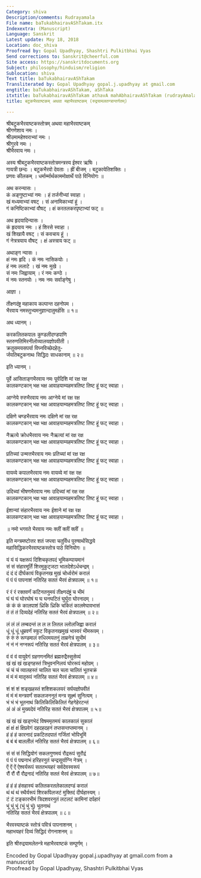 ```yaml
---
Category: shiva
Description/comments: Rudrayamala
File name: baTukabhairavAShTakam.itx
Indexextra: (Manuscript)
Language: Sanskrit
Latest update: May 18, 2018
Location: doc_shiva
Proofread by: Gopal Upadhyay, Shashtri Pulkitbhai Vyas
Send corrections to: Sanskrit@cheerful.com
Site access: https://sanskritdocuments.org
Subject: philosophy/hinduism/religion
Sublocation: shiva
Text title: baTukabhairavAShTakam
Transliterated by: Gopal Upadhyay gopal.j.upadhyay at gmail.com
engtitle: baTukabhairavAShTakam, aShTaka
itxtitle: baTukabhairavAShTakam athavA mahAbhairavAShTakam (rudrayAmalatantrAntargatam)
title: बटुकभैरवाष्टकम् अथवा महाभैरवाष्टकम् (रुद्रयामलतन्त्रान्तर्गतम्)

---
```

  
 श्रीबटुकभैरवाष्टकस्तोत्रम् अथवा महाभैरवाष्टकम्   
श्रीगणेशाय नमः ।  
श्रीउमामहेश्वराभ्यां नमः ।  
श्रीगुरवे नमः ।  
श्रीभैरवाय नमः ।  
  
अस्य श्रीबटुकभैरवाष्टकस्तोत्रमन्त्रस्य ईश्वर ऋषिः ।  
गायत्री छन्दः । बटुकभैरवो देवताः । ह्रीं बीजम् । बटुकायेतिशक्तिः ।  
प्रणवः कीलकम् । धर्मार्म्मार्थकाममोक्षार्थे पाठे विनियोगः ॥  
  
अथ करन्यासः ।  
कं अङ्गुष्टाभ्यां नमः । हं तर्जनीभ्यां स्वाहा ।  
खं मध्यमाभ्यां वषट् । सं अनामिकाभ्यां हूं ।  
गं कनिष्टिकाभ्यां वौषट् । क्षं करतलकरपृष्टाभ्यां फट् ॥  
  
अथ हृदयादिन्यासः ।  
कं हृदयाय नमः । हं शिरसे स्वाहा ।  
खं शिखायै वषट् । सं कवचाय हूं ।  
गं नेत्रत्रयाय वौषट् । क्षं अस्त्राय फट् ॥  
  
अथाङ्ग न्यासः ।  
क्षं नमः हृदि । कं नमः नासिकयोः ।  
हं नमः ललाटे । खं नमः मुखे ।  
सं नमः जिह्वायाम् । रं नमः कण्ठे ।  
मं नमः स्तनयोः । नमः नमः सर्वाङ्गेषु ।  
  
आज्ञा ।  
  
तीक्ष्णदंष्ट्र महाकाय कल्पान्त दहनोपम ।  
भैरवाय नमस्तुभ्यमनुज्ञान्दातुमर्हसि ॥ १॥  
  
अथ ध्यानम् ।  
  
करकलितकपालः कुण्डलीदण्डपाणि  
      स्तरुणतिमिरनीलोव्यालयज्ञोपवीती ।  
क्रतुसमयसपर्या विघ्नविच्छेदहेतु-  
      र्जयतिबटुकनाथः सिद्धिदः साधकानाम् ॥ २॥  
  
इति ध्यानम् ।  
  
पूर्वे आसिताङ्गभैरवाय नमः पूर्वदिशि मां रक्ष रक्ष  
कालकण्टकान् भक्ष भक्ष आवाहयाम्यहमत्रतिष्ट तिष्ट हूं फट् स्वाहा ।  
  
आग्नेये रुरुभैरवाय नमः आग्नेये मां रक्ष रक्ष  
कालकण्टकान् भक्ष भक्ष आवाहयाम्यहमत्रतिष्ट तिष्ट हूं फट् स्वाहा ।  
  
दक्षिणे चण्डभैरवाय नमः दक्षिणे मां रक्ष रक्ष  
कालकण्टकान् भक्ष भक्ष आवाहयाम्यहमत्रतिष्ट तिष्ट हूं फट् स्वाहा ।  
  
नैऋत्ये क्रोधभैरवाय नमः नैऋत्यां मां रक्ष रक्ष  
कालकण्टकान् भक्ष भक्ष आवाहयाम्यहमत्रतिष्ट तिष्ट हूं फट् स्वाहा ।  
  
प्रतिच्यां उन्मत्तभैरवाय नमः प्रतिच्यां मां रक्ष रक्ष  
कालकण्टकान् भक्ष भक्ष आवाहयाम्यहमत्रतिष्ट तिष्ट हूं फट् स्वाहा ।  
  
वायव्ये कपालभैरवाय नमः वायव्ये मां रक्ष रक्ष  
कालकण्टकान् भक्ष भक्ष आवाहयाम्यहमत्रतिष्ट तिष्ट हूं फट् स्वाहा ।  
  
उदिच्यां भीषणभैरवाय नमः उदिच्यां मां रक्ष रक्ष  
कालकण्टकान् भक्ष भक्ष आवाहयाम्यहमत्रतिष्ट तिष्ट हूं फट् स्वाहा ।  
  
ईशान्यां संहारभैरवाय नमः ईशाने मां रक्ष रक्ष  
कालकण्टकान् भक्ष भक्ष आवाहयाम्यहमत्रतिष्ट तिष्ट हूं फट् स्वाहा ।  
  
॥ नमो भगवते भैरवाय नमः क्लीं क्लीं क्लीं ॥  
  
इति मन्त्रमष्टोत्तर शतं जप्त्वा चतुर्विध पुरुषार्थसिद्धये  
महासिद्धिकरभैरवाष्टकस्तोत्र पाठे विनियोगः ॥  
  
यं यं यं यक्षरूपं दिशिचकृतपदं भूमिकम्पायमानं  
सं सं संहारमूर्तिं शिरमुकुट्जटा भालदेशेऽर्धचन्द्रम् ।  
दं दं दं दीर्घकायं विकृतनख मुखं चोर्ध्वरोमं करालं  
पं पं पं पापनाशं नतिरिह सततं भैरवं क्षेत्रपालम् ॥ १॥  
  
रं रं रं रक्तवर्णं कटिनतनुमयं तीक्ष्णदंष्ट्रं च भीमं  
घं घं घं घोरघोषं घ घ घनघटितं घुर्घुरा घोरनादम् ।  
कं कं कं कालपाशं ध्रिकि ध्रिकि चकितं कालमेघावभासं  
तं तं तं दिव्यदेहं नतिरिह सततं भैरवं क्षेत्रपालम् ॥ २॥  
  
लं लं लं लम्बदन्तं ल ल ल लितल ल्लोलजिह्वा करालं  
धूं धूं धूं धूम्रवर्णं स्फुट विकृतनखमुखं भास्वरं भीमरूपम् ।  
रुं रुं रुं रूण्डमालं रुधिरमयतनुं ताम्रनेत्रं सुभीमं  
नं नं नं नग्नरूपं नतिरिह सततं भैरवं क्षेत्रपालम् ॥ ३॥  
  
वं वं वं वायुवेगं ग्रहगणनमितं ब्रह्मरुद्रैस्सुसेव्यं  
खं खं खं खड्गहस्तं त्रिभुवननिलयं घोररूपं महोग्रम् ।  
चं चं चं व्यालहस्तं चालित चल चला चालितं भूतचक्रं  
मं मं मं मातृरूपं नतिरिह सततं भैरवं क्षेत्रपालम् ॥ ४॥  
  
शं शं शं शङ्खहस्तं शशिशकलयरं सर्पयज्ञोपवीतं  
मं मं मं मन्त्रवर्णं सकलजननुतं मन्त्र सूक्ष्मं सुनित्यम् ।  
भं भं भं भूतनाथं किलिकिलिकिलितं गेहगेहेरटन्तं  
अं अं अं मुख्यदेवं नतिरिह सततं भैरवं क्षेत्रपालम् ॥ ५॥  
  
खं खं खं खड्गभेदं विषममृतमयं कालकालं सुकालं  
क्षं क्षं क्षं क्षिप्रवेगं दहदहदहनं तप्तसन्तप्तमानम् ।  
हं हं हं कारनादं प्रकटितदपातं गर्जितां भोपिभूमिं  
बं बं बं बाललीलं नतिरिह सततं भैरवं क्षेत्रपालम् ॥ ६॥  
  
सं सं सं सिद्धियोगं सकलगुणमयं रौद्ररूपं सुरौद्रं  
पं पं पं पद्मनाभं हरिहरनुतं चन्द्रसूर्याग्नि नेत्रम् ।  
ऐं ऐं ऐं ऐश्वर्यरूपं सततभयहरं सर्वदेवस्वरूपं  
रौं रौं रौं रौद्रनादं नतिरिह सततं भैरवं क्षेत्रपालम् ॥ ७॥  
  
हं हं हं हंसहास्यं कलितकरतलेकालदण्डं करालं  
थं थं थं स्थैर्यरूपं शिरकपिलजटं मुक्तिदं दीर्घहास्यम् ।  
टं टं टङ्कारभीमं त्रिदशवरनुतं लटलटं कामिनां दर्पहारं  
भूं भूं भूं (भुं भुं भुं) भूतनाथं  
                         नतिरिह सततं भैरवं क्षेत्रपालम् ॥ ८॥  
  
भैरवस्याष्टकं स्तोत्रं पवित्रं पापनाशनम् ।  
महाभयहरं दिव्यं सिद्धिदं रोगनाशनम् ॥  
  
इति श्रीरुद्रयामलेतन्त्रे महाभैरवाष्टकं सम्पूर्णम् ।  
  
Encoded by Gopal Upadhyay gopal.j.upadhyay at gmail.com from a manuscript  
Proofread by Gopal Upadhyay, Shashtri Pulkitbhai Vyas  
  
